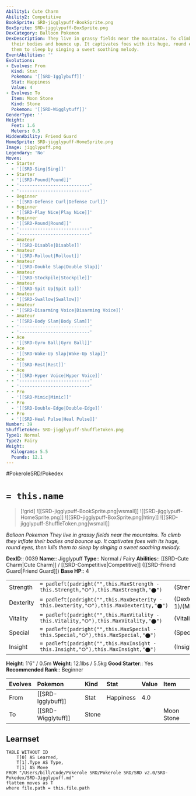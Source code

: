 ```yaml
---
Ability1: Cute Charm
Ability2: Competitive
BookSprite: SRD-jigglypuff-BookSprite.png
BoxSprite: SRD-jigglypuff-BoxSprite.png
DexCategory: Balloon Pokemon
DexDescription: They live in grassy fields near the mountains. To climb they inflate
  their bodies and bounce up. It captivates foes with its huge, round eyes, then lulls
  them to sleep by singing a sweet soothing melody.
EventAbilities: ''
Evolutions:
- Evolves: From
  Kind: Stat
  Pokemon: '[[SRD-Igglybuff]]'
  Stat: Happiness
  Value: 4
- Evolves: To
  Item: Moon Stone
  Kind: Stone
  Pokemon: '[[SRD-Wigglytuff]]'
GenderType: ''
Height:
  Feet: 1.6
  Meters: 0.5
HiddenAbility: Friend Guard
HomeSprite: SRD-jigglypuff-HomeSprite.png
Image: jigglypuff.png
Legendary: 'No'
Moves:
- - Starter
  - '[[SRD-Sing|Sing]]'
- - Starter
  - '[[SRD-Pound|Pound]]'
- - '---------------------------'
  - '---------------------------'
- - Beginner
  - '[[SRD-Defense Curl|Defense Curl]]'
- - Beginner
  - '[[SRD-Play Nice|Play Nice]]'
- - Beginner
  - '[[SRD-Round|Round]]'
- - '---------------------------'
  - '---------------------------'
- - Amateur
  - '[[SRD-Disable|Disable]]'
- - Amateur
  - '[[SRD-Rollout|Rollout]]'
- - Amateur
  - '[[SRD-Double Slap|Double Slap]]'
- - Amateur
  - '[[SRD-Stockpile|Stockpile]]'
- - Amateur
  - '[[SRD-Spit Up|Spit Up]]'
- - Amateur
  - '[[SRD-Swallow|Swallow]]'
- - Amateur
  - '[[SRD-Disarming Voice|Disarming Voice]]'
- - Amateur
  - '[[SRD-Body Slam|Body Slam]]'
- - '---------------------------'
  - '---------------------------'
- - Ace
  - '[[SRD-Gyro Ball|Gyro Ball]]'
- - Ace
  - '[[SRD-Wake-Up Slap|Wake-Up Slap]]'
- - Ace
  - '[[SRD-Rest|Rest]]'
- - Ace
  - '[[SRD-Hyper Voice|Hyper Voice]]'
- - '---------------------------'
  - '---------------------------'
- - Pro
  - '[[SRD-Mimic|Mimic]]'
- - Pro
  - '[[SRD-Double-Edge|Double-Edge]]'
- - Pro
  - '[[SRD-Heal Pulse|Heal Pulse]]'
Number: 39
ShuffleToken: SRD-jigglypuff-ShuffleToken.png
Type1: Normal
Type2: Fairy
Weight:
  Kilograms: 5.5
  Pounds: 12.1
---
```


#PokeroleSRD/Pokedex

# `= this.name`

> [!grid]
> ![[SRD-jigglypuff-BookSprite.png|wsmall]]
> ![[SRD-jigglypuff-HomeSprite.png]]
> ![[SRD-jigglypuff-BoxSprite.png|htiny]]
> ![[SRD-jigglypuff-ShuffleToken.png|wsmall]]


*Balloon Pokemon*
*They live in grassy fields near the mountains. To climb they inflate their bodies and bounce up. It captivates foes with its huge, round eyes, then lulls them to sleep by singing a sweet soothing melody.*

**DexID**:: 0039
**Name**:: Jigglypuff
**Type**:: Normal / Fairy
**Abilities**:: [[SRD-Cute Charm|Cute Charm]] / [[SRD-Competitive|Competitive]] ([[SRD-Friend Guard|Friend Guard]])
**Base HP**:: 4

|           |                                                                                        |                                          |
| --------- | -------------------------------------------------------------------------------------- | ---------------------------------------- |
| Strength  | `= padleft(padright("",this.MaxStrength - this.Strength,"⭘"),this.MaxStrength,"⬤")`    | (Strength::2)/(MaxStrength::4)   |
| Dexterity | `= padleft(padright("",this.MaxDexterity - this.Dexterity,"⭘"),this.MaxDexterity,"⬤")` | (Dexterity:: 1)/(MaxDexterity::3) |
| Vitality  | `= padleft(padright("",this.MaxVitality - this.Vitality,"⭘"),this.MaxVitality,"⬤")`    | (Vitality::1)/(MaxVitality::3)   |
| Special   | `= padleft(padright("",this.MaxSpecial - this.Special,"⭘"),this.MaxSpecial,"⬤")`       | (Special::2)/(MaxSpecial::4)     |
| Insight   | `= padleft(padright("",this.MaxInsight - this.Insight,"⭘"),this.MaxInsight,"⬤")`       | (Insight::1)/(MaxInsight::3)     |

**Height**: 1'6" / 0.5m
**Weight**: 12.1lbs / 5.5kg
**Good Starter**:: Yes
**Recommended Rank**:: Beginner

| Evolves   | Pokemon            | Kind   | Stat      | Value   | Item       |
|:----------|:-------------------|:-------|:----------|:--------|:-----------|
| From      | [[SRD-Igglybuff]]  | Stat   | Happiness | 4.0     |            |
| To        | [[SRD-Wigglytuff]] | Stone  |           |         | Moon Stone |

## Learnset

```dataview
TABLE WITHOUT ID
    T[0] AS Learned,
    T[1].Type AS Type,
    T[1] AS Move
FROM "/Users/bill/Code/Pokerole SRD/Pokerole SRD/SRD v2.0/SRD-Pokedex/SRD-Jigglypuff.md"
flatten moves as T
where file.path = this.file.path
```
